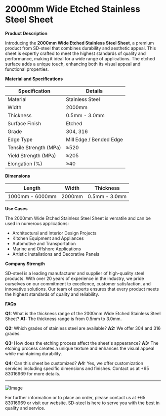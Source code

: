 # 2000mm Wide Etched Stainless Steel Sheet

**Product Description**

Introducing the **2000mm Wide Etched Stainless Steel Sheet**, a premium product from SD-steel that combines durability and aesthetic appeal. This sheet is expertly crafted to meet the highest standards of quality and performance, making it ideal for a wide range of applications. The etched surface adds a unique touch, enhancing both its visual appeal and functional properties.

**Material and Specifications**

| Specification | Details |
|---------------|---------|
| Material      | Stainless Steel |
| Width         | 2000mm  |
| Thickness     | 0.5mm - 3.0mm |
| Surface Finish | Etched |
| Grade         | 304, 316 |
| Edge Type     | Mill Edge / Bended Edge |
| Tensile Strength (MPa) | ≥520 |
| Yield Strength (MPa)   | ≥205 |
| Elongation (%)         | ≥40 |

**Dimensions**

| Length        | Width         | Thickness    |
|---------------|---------------|--------------|
| 1000mm - 6000mm | 2000mm        | 0.5mm - 3.0mm |

**Use Cases**

The 2000mm Wide Etched Stainless Steel Sheet is versatile and can be used in numerous applications:
- Architectural and Interior Design Projects
- Kitchen Equipment and Appliances
- Automotive and Transportation
- Marine and Offshore Applications
- Artistic Installations and Decorative Panels

**Company Strength**

SD-steel is a leading manufacturer and supplier of high-quality steel products. With over 20 years of experience in the industry, we pride ourselves on our commitment to excellence, customer satisfaction, and innovative solutions. Our team of experts ensures that every product meets the highest standards of quality and reliability.

**FAQs**

**Q1:** What is the thickness range of the 2000mm Wide Etched Stainless Steel Sheet?
**A1:** The thickness range is from 0.5mm to 3.0mm.

**Q2:** Which grades of stainless steel are available?
**A2:** We offer 304 and 316 grades.

**Q3:** How does the etching process affect the sheet's appearance?
**A3:** The etching process creates a unique texture and enhances the visual appeal while maintaining durability.

**Q4:** Can this sheet be customized?
**A4:** Yes, we offer customization services including specific dimensions and finishes. Contact us at +65 83016969 for more details.

---

![Image](https://github.com/user-attachments/assets/2567258e-e124-4816-932d-1809bd27ef0b)

For further information or to place an order, please contact us at +65 83016969 or visit our website. SD-steel is here to serve you with the best in quality and service.